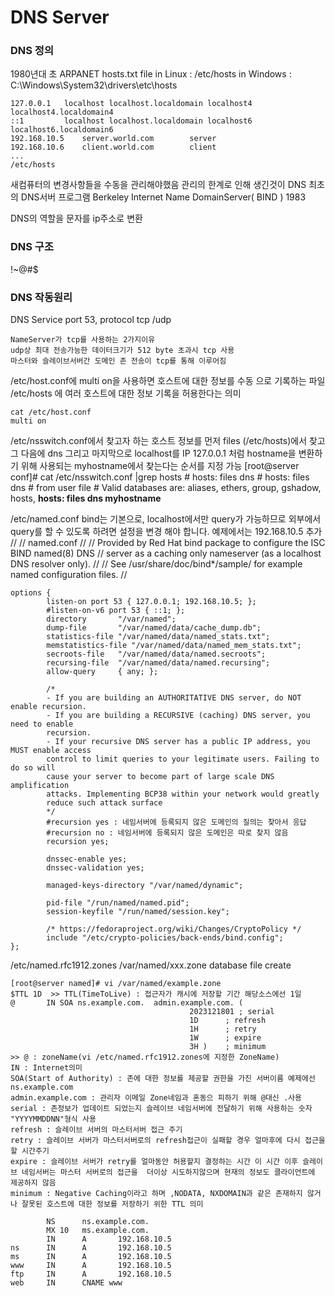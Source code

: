 
# DNS Server


### DNS 정의
1980년대 초 ARPANET hosts.txt file
in Linux : /etc/hosts
in Windows : C:\Windows\System32\drivers\etc\hosts

	127.0.0.1   localhost localhost.localdomain localhost4 			localhost4.localdomain4
	::1         localhost localhost.localdomain localhost6 localhost6.localdomain6
	192.168.10.5    server.world.com        server
	192.168.10.6    client.world.com        client
	...
	/etc/hosts

새컴퓨터의 변경사항들을 수동을 관리해야했음 관리의 한계로 인해 생긴것이 DNS
최초의 DNS서버 프로그램 Berkeley Internet Name DomainServer( BIND ) 1983

DNS의 역할을 문자를 ip주소로 변환

### DNS 구조
!~@#$

### DNS 작동원리
DNS Service port 53, protocol tcp /udp 

	NameServer가 tcp를 사용하는 2가지이유
	udp상 최대 전송가능한 데이터크기가 512 byte 초과시 tcp 사용
	마스터와 슬레이브서버간 도메인 존 전송이 tcp를 통해 이루어짐
	
/etc/host.conf에 multi on을 사용하면 호스트에 대한 정보를 수동 으로 기록하는 파일 /etc/hosts 에 여러 호스트에 대한 정보 기록을 허용한다는 의미

	cat /etc/host.conf
	multi on

/etc/nsswitch.conf에서 찾고자 하는 호스트 정보를 먼저 files (/etc/hosts)에서 찾고 그 다음에 dns 그리고 마지막으로 localhost를 IP 127.0.0.1 처럼 hostname을 변환하기 위해 사용되는 myhostname에서 찾는다는 순서를 지정 가능
	[root@server conf]# cat /etc/nsswitch.conf |grep hosts
	#     hosts: files dns
	#     hosts: files dns  # from user file
	# Valid databases are: aliases, ethers, group, gshadow, hosts,
	**hosts:      files dns myhostname**

/etc/named.conf
bind는 기본으로, localhost에서만 query가 가능하므로 외부에서 query를 할 수 있도록 하려면 설정을 변경 해야 합니다.
예제에서는 192.168.10.5  추가 
	//
	// named.conf
	//
	// Provided by Red Hat bind package to configure the ISC BIND named(8) DNS
	// server as a caching only nameserver (as a localhost DNS resolver only).
	//
	// See /usr/share/doc/bind*/sample/ for example named configuration files.
	//
	
	options {
			listen-on port 53 { 127.0.0.1; 192.168.10.5; };
			#listen-on-v6 port 53 { ::1; };
			directory       "/var/named";
			dump-file       "/var/named/data/cache_dump.db";
			statistics-file "/var/named/data/named_stats.txt";
			memstatistics-file "/var/named/data/named_mem_stats.txt";
			secroots-file   "/var/named/data/named.secroots";
			recursing-file  "/var/named/data/named.recursing";
			allow-query     { any; };
	
			/*
			- If you are building an AUTHORITATIVE DNS server, do NOT enable recursion.
			- If you are building a RECURSIVE (caching) DNS server, you need to enable
			recursion.
			- If your recursive DNS server has a public IP address, you MUST enable access
			control to limit queries to your legitimate users. Failing to do so will
			cause your server to become part of large scale DNS amplification
			attacks. Implementing BCP38 within your network would greatly
			reduce such attack surface
			*/
			#recursion yes : 네임서버에 등록되지 않은 도메인의 질의는 찾아서 응답
			#recursion no : 네임서버에 등록되지 않은 도메인은 따로 찾지 않음
			recursion yes;
	
			dnssec-enable yes;
			dnssec-validation yes;
	
			managed-keys-directory "/var/named/dynamic";
	
			pid-file "/run/named/named.pid";
			session-keyfile "/run/named/session.key";
	
			/* https://fedoraproject.org/wiki/Changes/CryptoPolicy */
			include "/etc/crypto-policies/back-ends/bind.config";
	};
/etc/named.rfc1912.zones
/var/named/xxx.zone
database file create

	[root@server named]# vi /var/named/example.zone
	$TTL 1D  >> TTL(TimeToLive) : 접근자가 캐시에 저장할 기간 해당소스에선 1일
	@       IN SOA ns.example.com.  admin.example.com. (
											2023121801 ; serial
											1D      ; refresh
											1H      ; retry
											1W      ; expire
											3H )    ; minimum
	>> @ : zoneName(vi /etc/named.rfc1912.zones에 지정한 ZoneName)
	IN : Internet의미
	SOA(Start of Authority) : 존에 대한 정보를 제공할 권한을 가진 서버이름 예제에선 ns.example.com
	admin.example.com : 관리자 이메일 Zone네임과 혼동으 피하기 위해 @대신 .사용 
	serial : 존정보가 업데이트 되었는지 슬레이브 네임서버에 전달하기 위해 사용하는 숫자 "YYYYMMDDNN"형식 사용
	refresh : 슬레이브 서버의 마스터서버 접근 주기
	retry : 슬레이브 서버가 마스터서버로의 refresh접근이 실패할 경우 얼마후에 다시 접근을 할 시간주기
	expire : 슬레이브 서버가 retry를 얼마동안 허용할지 결정하는 시간 이 시간 이후 슬레이브 네임서버는 마스터 서버로의 접근을  더이상 시도하지않으며 현재의 정보도 클라이언트에 제공하지 않음
	minimum : Negative Caching이라고 하며 ,NODATA, NXDOMAIN과 같은 존재하지 않거나 잘못된 호스트에 대한 정보를 저장하기 위한 TTL 의미
	
			NS      ns.example.com.
			MX 10   ms.example.com.
			IN      A       192.168.10.5
	ns      IN      A       192.168.10.5
	ms      IN      A       192.168.10.5
	www     IN      A       192.168.10.5
	ftp     IN      A       192.168.10.5
	web     IN      CNAME www
